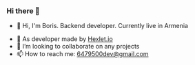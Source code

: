 ### Hi there 👋 
- 👋 Hi, I'm Boris. Backend developer. Currently live in Armenia
<!--
- 🔭 I’m currently looking for a job.
-->
- 🌱 As developer made by [Hexlet.io](https://ru.hexlet.io)
- 👯 I’m looking to collaborate on any projects
- 📫 How to reach me: 6479500dev@gmail.com
<!--
**CENTneRMOB/CENTneRMOB** is a ✨ _special_ ✨ repository because its `README.md` (this file) appears on your GitHub profile.
https://rvision.ru/
Here are some ideas to get you started:

- 🔭 I’m currently working on ...
- 🌱 I’m currently learning ...
- 👯 I’m looking to collaborate on ...
- 🤔 I’m looking for help with ...
- 💬 Ask me about ...
- 📫 How to reach me: ...
- 😄 Pronouns: ...
- ⚡ Fun fact: ...
-->
